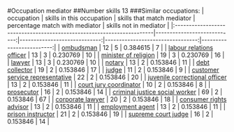 #Occupation mediator
##Number skills 13
###Similar occupations:
| occupation                                                            |   skills in this occupation |   skills that match mediator |   percentage match with mediator |   skills not in mediator |
|:----------------------------------------------------------------------|----------------------------:|-----------------------------:|---------------------------------:|-------------------------:|
| [ombudsman](ombudsman.md)                                             |                          12 |                            5 |                         0.384615 |                        7 |
| [labour relations officer](labour_relations_officer.md)               |                          13 |                            3 |                         0.230769 |                       10 |
| [minister of religion](minister_of_religion.md)                       |                          19 |                            3 |                         0.230769 |                       16 |
| [lawyer](lawyer.md)                                                   |                          13 |                            3 |                         0.230769 |                       10 |
| [notary](notary.md)                                                   |                          13 |                            2 |                         0.153846 |                       11 |
| [debt collector](debt_collector.md)                                   |                          19 |                            2 |                         0.153846 |                       17 |
| [judge](judge.md)                                                     |                          11 |                            2 |                         0.153846 |                        9 |
| [customer service representative](customer_service_representative.md) |                          22 |                            2 |                         0.153846 |                       20 |
| [juvenile correctional officer](juvenile_correctional_officer.md)     |                          13 |                            2 |                         0.153846 |                       11 |
| [court jury coordinator](court_jury_coordinator.md)                   |                          10 |                            2 |                         0.153846 |                        8 |
| [prosecutor](prosecutor.md)                                           |                          16 |                            2 |                         0.153846 |                       14 |
| [criminal justice social worker](criminal_justice_social_worker.md)   |                          69 |                            2 |                         0.153846 |                       67 |
| [corporate lawyer](corporate_lawyer.md)                               |                          20 |                            2 |                         0.153846 |                       18 |
| [consumer rights advisor](consumer_rights_advisor.md)                 |                          13 |                            2 |                         0.153846 |                       11 |
| [employment agent](employment_agent.md)                               |                          13 |                            2 |                         0.153846 |                       11 |
| [prison instructor](prison_instructor.md)                             |                          21 |                            2 |                         0.153846 |                       19 |
| [supreme court judge](supreme_court_judge.md)                         |                          16 |                            2 |                         0.153846 |                       14 |
